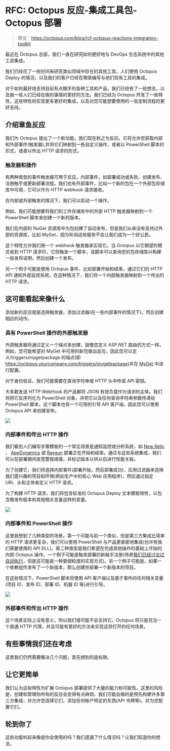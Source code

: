 # RFC: Octopus 反应-集成工具包- Octopus 部署

> 原文：<https://octopus.com/blog/rcf-octopus-reactions-integration-toolkit>

最近在 Octopus 总部，我们一直在研究如何更好地与 DevOps 生态系统中的其他工具集成。

我们已经花了一些时间来研究类似领域中存在的其他工具，人们使用 Octopus Deploy 的情况，以及我们的客户已经在哪里编写与他们现有工具的集成。

对于如何最好地支持目前有点棘手的各种工具和产品，我们已经有了一些想法，以及做一些人们已经在做的事情的更好的方法。我们已经为 Octopus 开发了一些特性，这些特性将实现更多更好的集成，以及对您可能想要使用的一些定制流程的更好支持。

## 介绍章鱼反应

我们为 Octopus 提出了一个新功能，我们现在称之为反应。它将允许您获取内部和外部事件(触发器),并将它们映射到一些自定义操作，或者以 PowerShell 脚本的形式，或者以传出 HTTP 请求的形式。

### 触发器和操作

有两种类型的事件触发器可用于反应。内部事件，如部署成功或失败、创建发布、注册触手或更新部署流程。我们也有外部事件，比如一个新的包在一个外部包存储库中可用，它可以作为 HTTP webhook 请求接收。

在内部或外部触发的情况下，我们可以启动一个操作。

例如，我们可能想要将我们的工件存储库中的外部 HTTP 触发器映射到一个 PowerShell 脚本来创建一个新的版本。

我们在内部的 NuGet 资源库中为包创建了自动发布，但是我们从来没有支持过外部的资源库，比如 MyGet，因为轮询这些服务不会让我们成为一个好公民。

这个特性允许我们用一个 webhook 触发器来实现它。当 Octopus 以它期望的模式收到 HTTP 请求时，它将触发一个脚本，该脚本可以查询您的包存储库以构建一些发布说明，然后创建一个发布。

另一个例子可能是使用 Octopus 事件，比如部署开始和结束，通过它们的 HTTP API 通知外部监控系统。在这种情况下，我们将一个内部触发器映射到一个传出的 HTTP 请求。

## 这可能看起来像什么

添加新的反应就是选择触发器，添加过滤器(在一些内部事件的情况下)，然后创建相应的动作。

### 具有 PowerShell 操作的外部触发器

外部触发器将通过定义一个端点来创建，就像您定义 ASP.NET 路由的方式一样。例如，您可能希望对 MyGet 中可用的新包做出反应，因此您可以定义/triggers/mygetpackage 的端点(即 https://octopus.yourcompany.com/triggers/mygetpackage)并在 [MyGet](http://docs.myget.org/docs/reference/webhooks) 中进行配置。

对于身份验证，我们可能需要在查询字符串或 HTTP 头中传递 API 密钥。

大多数发送 HTTP WebHook 的产品都将 JSON 有效负载作为请求的主体。我们将把它反序列化为 PowerShell 对象，并把它以及任何查询字符串参数传递给 PowerShell 脚本。这个脚本也有一个可用的引导 API 客户端，因此您可以使用 Octopus API 来创建发布。

![](img/cbed5c601b7608a18eacc4a76f0f47c3.png)

### 内部事件和传出 HTTP 操作

我们看到人们编写步骤模板的一个常见场景是通知监控或分析系统，如 [New Relic](http://newrelic.com/) 、 [AppDynamics](http://www.appdynamics.com/) 或 [Raygun](https://raygun.io/) 部署正在开始和结束。通过与这些系统集成，我们可以在部署期间放宽警报阈值，并标记版本以供以后进行性能关联。

为了创建它，我们将选择内部事件(部署开始，然后部署成功)，应用过滤器来选择我们感兴趣的项目和环境(例如生产中的核心 Web 应用程序)，然后通过指定 URI、头和主体来定义 HTTP 请求。

为了构建 HTTP 请求，我们将包含标准的 Octopus Deploy 文本模板特性，以包含像发布版本和其他相关变量这样的变量。

![](img/ac7b55900db6820ea0f976316add2991.png)

### 内部事件和 PowerShell 操作

这里我想到了几种类型的场景。第一个可能与前一个类似，但是第三方集成比简单的 HTTP 请求更复杂，我们可以使用 PowerShell 与产品更紧密地集成(也许有我们需要使用的 API DLL)。第二种类型是我们希望在完成其他操作的基础上开始的内部 Octopus 操作。一个例子可能是触发部署的新触手注册(场景[我们已经讨论过自动执行](https://octopus.com/blog/rfc-cloud-and-infrastructure-automation-support)，但是这可能是一种更细粒度的实现方式)。另一个例子可能是，如果一个依赖组件发布了一个新版本，那么创建并部署一个新版本的项目。

在这些情况下，PowerShell 脚本将使用 API 客户端以及基于事件的任何相关变量(项目 ID、发布 ID、部署 ID、机器 ID 等)进行引导。

![](img/333c41ccece3006256f648c574880996.png)

### 外部事件和传出 HTTP 操作

这个场景实际上没有意义，所以我们很可能不会支持它。Octopus 将只是充当一个直通 HTTP 代理，并且可能有更好的方法来实现这将打开的任何场景。

## 有些事情我们还在考虑

这里我们仍然需要解决几个问题，首先想到的是权限。

## 让它更简单

我们认为这些特性为扩展 Octopus 部署提供了大量的能力和可能性。这里的风险是，创建和管理你所有的反应会变得有点麻烦。我们可能会做的是预先构建许多第三方集成，并允许您选择它们，添加任何帐户特定的东西(API 令牌等)，并为您配置它们。

## 轮到你了

这些功能听起来像是你会使用的吗？我们遗漏了什么情况吗？让我们知道你的想法。